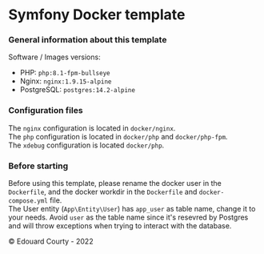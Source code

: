 # Symfony Docker template

### General information about this template

Software / Images versions:
 - PHP: `php:8.1-fpm-bullseye`
 - Nginx: `nginx:1.9.15-alpine`
 - PostgreSQL: `postgres:14.2-alpine`

### Configuration files

The `nginx` configuration is located in `docker/nginx`. <br />
The `php` configuration is located in `docker/php` and `docker/php-fpm`. <br />
The `xdebug` configuration is located `docker/php`. <br />

### Before starting

Before using this template, please rename the docker user in the `Dockerfile`, and the docker workdir in the `Dockerfile` and `docker-compose.yml` file.<br />
The User entity (`App\Entity\User`) has `app_user` as table name, change it to your needs. Avoid `user` as the table name since it's resevred by Postgres and will throw exceptions when trying to interact with the database.<br />


&copy; Edouard Courty - 2022
